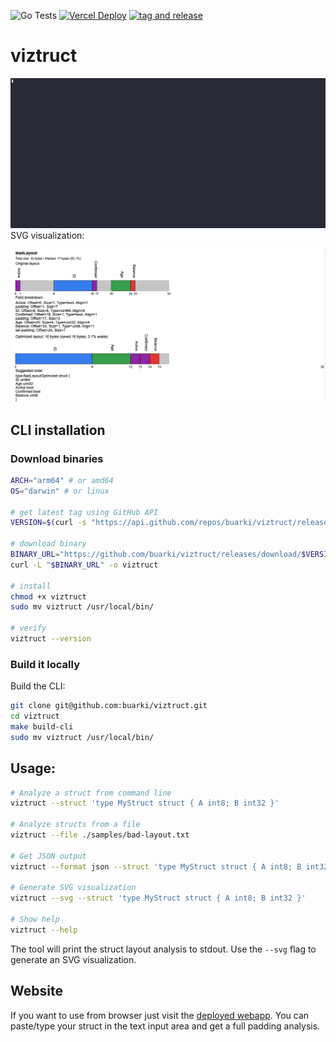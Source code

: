![Go Tests](https://github.com/buarki/viztruct/actions/workflows/tests.yml/badge.svg) [![Vercel Deploy](https://deploy-badge.vercel.app/vercel/viztruct)](https://viztruct.vercel.app/) [![tag and release](https://github.com/buarki/viztruct/actions/workflows/release.yml/badge.svg)](https://github.com/buarki/viztruct/actions/workflows/release.yml)


# viztruct


![Image](./docs/demo.gif)
SVG visualization:

![Image](./docs/demo.png)

## CLI installation

### Download binaries

```sh
ARCH="arm64" # or amd64
OS="darwin" # or linux

# get latest tag using GitHub API
VERSION=$(curl -s "https://api.github.com/repos/buarki/viztruct/releases/latest" | jq -r .tag_name)

# download binary
BINARY_URL="https://github.com/buarki/viztruct/releases/download/$VERSION/viztruct-$OS-$ARCH"
curl -L "$BINARY_URL" -o viztruct

# install
chmod +x viztruct
sudo mv viztruct /usr/local/bin/

# verify
viztruct --version
```

### Build it locally

Build the CLI:
```sh
git clone git@github.com:buarki/viztruct.git
cd viztruct
make build-cli
sudo mv viztruct /usr/local/bin/
```

## Usage:
```sh
# Analyze a struct from command line
viztruct --struct 'type MyStruct struct { A int8; B int32 }'

# Analyze structs from a file
viztruct --file ./samples/bad-layout.txt

# Get JSON output
viztruct --format json --struct 'type MyStruct struct { A int8; B int32 }'

# Generate SVG visualization
viztruct --svg --struct 'type MyStruct struct { A int8; B int32 }'

# Show help
viztruct --help
```

The tool will print the struct layout analysis to stdout. Use the `--svg` flag to generate an SVG visualization.

## Website

If you want to use from browser just visit the [deployed webapp](https://viztruct.vercel.app). You can paste/type your struct in the text input area and get a full padding analysis.



